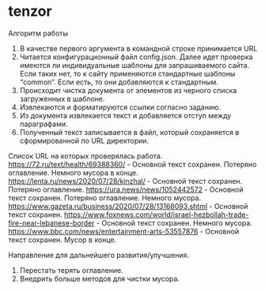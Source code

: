 # tenzor
Алгоритм работы
1.	В качестве первого аргумента в командной строке принимается URL
2.	Читается конфигурационный файл config.json. Далее идет проверка имеются ли индивидуальные шаблоны для запрашиваемого сайта. Если таких нет, то к сайту применяются стандартные шаблоны “common”. Если есть, то они добавляются к стандартным.
3.	Происходит чистка документа от элементов из черного списка загруженных в шаблоне.
4.	Извлекаются и форматируются ссылки согласно заданию.
5.	Из документа извлекается текст и добавляется отступ между параграфами.
6.	Полученный текст записывается в файл, который сохраняется в сформированной по URL директории.

Список URL на которых проверялась работа.
https://72.ru/text/health/69388360/ - Основной текст сохранен. Потеряно оглавление. Немного мусора в конце.
https://lenta.ru/news/2020/07/28/kinzhal/ - Основной текст сохранен. Потеряно оглавление.
https://ura.news/news/1052442572 - Основной текст сохранен. Потеряно оглавление. Немного мусора.
https://www.gazeta.ru/business/2020/07/28/13168093.shtml - Основной текст сохранен.
https://www.foxnews.com/world/israel-hezbollah-trade-fire-near-lebanese-border - Основной текст сохранен. Немного мусора.
https://www.bbc.com/news/entertainment-arts-53557876 - Основной текст сохранен. Мусор в конце.

Направление для дальнейшего развития/улучшения.
1.	Перестать терять оглавление.
2.	Внедрить больше методов для чистки мусора.
